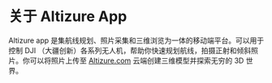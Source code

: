 # 关于 Altizure App

Altizure app 是集航线规划、照片采集和三维浏览为一体的移动端平台。可以用于控制 DJI （大疆创新）各系列无人机，帮助你快速规划航线，拍摄正射和倾斜照片。你可以将照片上传至 [Altizure.com](https://www.altizure.com) 云端创建三维模型并探索无穷的 3D 世界。

